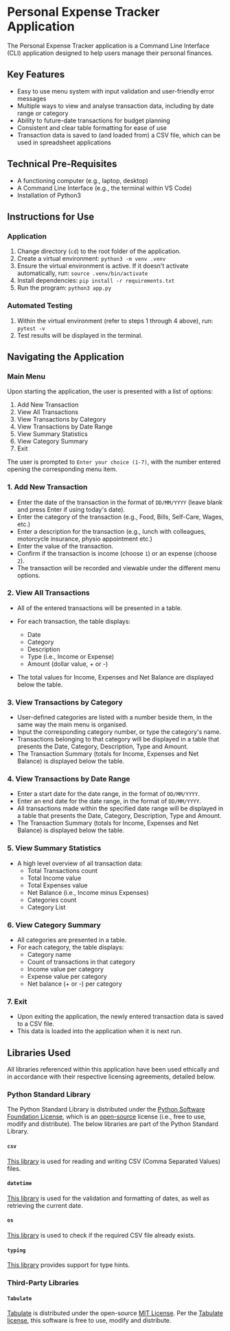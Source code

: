# Personal Expense Tracker Application

The Personal Expense Tracker application is a Command Line Interface (CLI) application designed to help users manage their personal finances.

## Key Features

- Easy to use menu system with input validation and user-friendly error messages
- Multiple ways to view and analyse transaction data, including by date range or category
- Ability to future-date transactions for budget planning
- Consistent and clear table formatting for ease of use
- Transaction data is saved to (and loaded from) a CSV file, which can be used in spreadsheet applications

## Technical Pre-Requisites

- A functioning computer (e.g., laptop, desktop)
- A Command Line Interface (e.g., the terminal within VS Code)
- Installation of Python3

## Instructions for Use

### Application

1. Change directory (`cd`) to the root folder of the application.
2. Create a virtual environment: `python3 -m venv .venv`
3. Ensure the virtual environment is active. If it doesn't activate automatically, run: `source .venv/bin/activate`
4. Install dependencies: `pip install -r requirements.txt`
5. Run the program: `python3 app.py`

### Automated Testing

1. Within the virtual environment (refer to steps 1 through 4 above), run: `pytest -v`
2. Test results will be displayed in the terminal.

## Navigating the Application

### Main Menu

Upon starting the application, the user is presented with a list of options:

1. Add New Transaction
2. View All Transactions
3. View Transactions by Category
4. View Transactions by Date Range
5. View Summary Statistics
6. View Category Summary
7. Exit

The user is prompted to `Enter your choice (1-7)`, with the number entered opening the corresponding menu item.

### 1. Add New Transaction

- Enter the date of the transaction in the format of `DD/MM/YYYY` (leave blank and press Enter if using today's date).
- Enter the category of the transaction (e.g., Food, Bills, Self-Care, Wages, etc.)
- Enter a description for the transaction (e.g., lunch with colleagues, motorcycle insurance, physio appointment etc.)
- Enter the value of the transaction.
- Confirm if the transaction is income (choose `1`) or an expense (choose `2`).
- The transaction will be recorded and viewable under the different menu options.

### 2. View All Transactions

- All of the entered transactions will be presented in a table.

- For each transaction, the table displays:
  - Date
  - Category
  - Description
  - Type (i.e., Income or Expense)
  - Amount (dollar value, + or -)
- The total values for Income, Expenses and Net Balance are displayed below the table.

### 3. View Transactions by Category

- User-defined categories are listed with a number beside them, in the same way the main menu is organised.
- Input the corresponding category number, or type the category's name.
- Transactions belonging to that category will be displayed in a table that presents the Date, Category, Description, Type and Amount.
- The Transaction Summary (totals for Income, Expenses and Net Balance) is displayed below the table.

### 4. View Transactions by Date Range

- Enter a start date for the date range, in the format of `DD/MM/YYYY`.
- Enter an end date for the date range, in the format of `DD/MM/YYYY`.
- All transactions made within the specified date range will be displayed in a table that presents the Date, Category, Description, Type and Amount.
- The Transaction Summary (totals for Income, Expenses and Net Balance) is displayed below the table.

### 5. View Summary Statistics

- A high level overview of all transaction data:
  - Total Transactions count
  - Total Income value
  - Total Expenses value
  - Net Balance (i.e., Income minus Expenses)
  - Categories count
  - Category List

### 6. View Category Summary

- All categories are presented in a table.
- For each category, the table displays:
  - Category name
  - Count of transactions in that category
  - Income value per category
  - Expense value per category
  - Net balance (+ or -) per category

### 7. Exit

- Upon exiting the application, the newly entered transaction data is saved to a CSV file.
- This data is loaded into the application when it is next run.

## Libraries Used

All libraries referenced within this application have been used ethically and in accordance with their respective licensing agreements, detailed below.

### Python Standard Library

The Python Standard Library is distributed under the [Python Software Foundation License](https://docs.python.org/3/license.html), which is an [open-source](https://opensource.org/osd) license (i.e., free to use, modify and distribute). The below libraries are part of the Python Standard Library.

#### `csv`

[This library](https://docs.python.org/3/library/csv.html) is used for reading and writing CSV (Comma Separated Values) files.

#### `datetime`

[This library](https://docs.python.org/3/library/datetime.html) is used for the validation and formatting of dates, as well as retrieving the current date.

#### `os`

[This library](https://docs.python.org/3/library/os.html) is used to check if the required CSV file already exists.

#### `typing`

[This library](https://docs.python.org/3/library/typing.html) provides support for type hints.

### Third-Party Libraries

#### `Tabulate`

[Tabulate](https://pypi.org/project/tabulate/) is distributed under the open-source [MIT License](https://opensource.org/license/mit). Per the [Tabulate license](https://github.com/aks/python-tabulate/blob/master/LICENSE), this software is free to use, modify and distribute.
